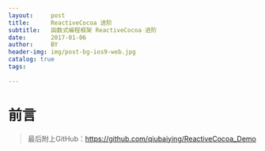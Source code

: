 ```yaml
---
layout:     post
title:      ReactiveCocoa 进阶
subtitle:   函数式编程框架 ReactiveCocoa 进阶
date:       2017-01-06
author:     BY
header-img: img/post-bg-ios9-web.jpg
catalog: true
tags:
    
---
```

# 前言



>最后附上GitHub：<https://github.com/qiubaiying/ReactiveCocoa_Demo>
